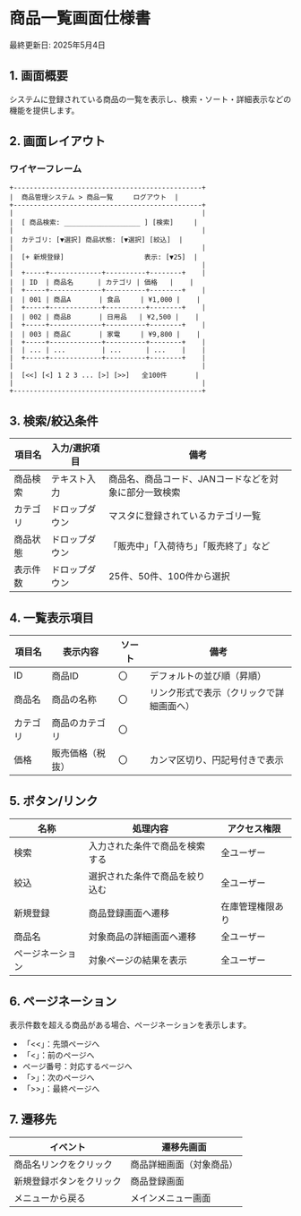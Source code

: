 # 商品一覧画面仕様書

最終更新日: 2025年5月4日

## 1. 画面概要

システムに登録されている商品の一覧を表示し、検索・ソート・詳細表示などの機能を提供します。

## 2. 画面レイアウト

### ワイヤーフレーム

```
+-----------------------------------------------+
|  商品管理システム > 商品一覧     ログアウト  |
+-----------------------------------------------+
|                                               |
|  [ 商品検索: ___________________ ] [検索]     |
|                                               |
|  カテゴリ: [▼選択] 商品状態: [▼選択] [絞込]  |
|                                               |
|  [+ 新規登録]                    表示: [▼25]  |
|                                               |
|  +-----+-------------+----------+--------+    |
|  | ID  | 商品名      | カテゴリ | 価格   |    |
|  +-----+-------------+----------+--------+    |
|  | 001 | 商品A       | 食品     | ¥1,000 |    |
|  +-----+-------------+----------+--------+    |
|  | 002 | 商品B       | 日用品   | ¥2,500 |    |
|  +-----+-------------+----------+--------+    |
|  | 003 | 商品C       | 家電     | ¥9,800 |    |
|  +-----+-------------+----------+--------+    |
|  | ... | ...         | ...      | ...    |    |
|  +-----+-------------+----------+--------+    |
|                                               |
|  [<<] [<] 1 2 3 ... [>] [>>]   全100件       |
|                                               |
+-----------------------------------------------+
```

## 3. 検索/絞込条件

| 項目名 | 入力/選択項目 | 備考 |
|-------|-------------|------|
| 商品検索 | テキスト入力 | 商品名、商品コード、JANコードなどを対象に部分一致検索 |
| カテゴリ | ドロップダウン | マスタに登録されているカテゴリ一覧 |
| 商品状態 | ドロップダウン | 「販売中」「入荷待ち」「販売終了」など |
| 表示件数 | ドロップダウン | 25件、50件、100件から選択 |

## 4. 一覧表示項目

| 項目名 | 表示内容 | ソート | 備考 |
|-------|---------|------|------|
| ID | 商品ID | 〇 | デフォルトの並び順（昇順） |
| 商品名 | 商品の名称 | 〇 | リンク形式で表示（クリックで詳細画面へ） |
| カテゴリ | 商品のカテゴリ | 〇 | |
| 価格 | 販売価格（税抜） | 〇 | カンマ区切り、円記号付きで表示 |

## 5. ボタン/リンク

| 名称 | 処理内容 | アクセス権限 |
|------|---------|------------|
| 検索 | 入力された条件で商品を検索する | 全ユーザー |
| 絞込 | 選択された条件で商品を絞り込む | 全ユーザー |
| 新規登録 | 商品登録画面へ遷移 | 在庫管理権限あり |
| 商品名 | 対象商品の詳細画面へ遷移 | 全ユーザー |
| ページネーション | 対象ページの結果を表示 | 全ユーザー |

## 6. ページネーション

表示件数を超える商品がある場合、ページネーションを表示します。

- 「<<」：先頭ページへ
- 「<」：前のページへ
- ページ番号：対応するページへ
- 「>」：次のページへ
- 「>>」：最終ページへ

## 7. 遷移先

| イベント | 遷移先画面 |
|---------|-----------|
| 商品名リンクをクリック | 商品詳細画面（対象商品） |
| 新規登録ボタンをクリック | 商品登録画面 |
| メニューから戻る | メインメニュー画面 |